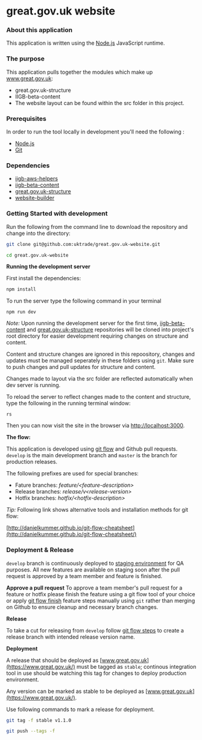 
great.gov.uk website
=====================

### About this application

This application is written using the [Node.js](https://nodejs.org/en/) JavaScript runtime.

### The purpose

This application pulls together the modules which make up www.great.gov.uk:

- great.gov.uk-structure
- IIGB-beta-content
- The website layout can be found within the src folder in this project.

### Prerequisites

In order to run the tool locally in development you'll need the following :

- [Node.js](https://nodejs.org/en/)
- [Git](https://git-scm.com/downloads) 

### Dependencies

- [iigb-aws-helpers](https://github.com/uktrade/iigb-aws-helpers)
- [iigb-beta-content](https://github.com/uktrade/iigb-beta-content)
- [great.gov.uk-structure](https://github.com/uktrade/great.gov.uk-structure)
- [website-builder](https://github.com/uktrade/website-builder)

### Getting Started with development

Run the following from the command line to download the repository and change into the directory:

```bash
git clone git@github.com:uktrade/great.gov.uk-website.git

cd great.gov.uk-website
```

**Running the development server**

First install the dependencies:

```bash
npm install
```

To run the server type the following command in your terminal

```
npm run dev
```

*Note:* Upon running the development server for the first time, [iigb-beta-content](https://github.com/uktrade/iigb-beta-content) and [great.gov.uk-structure](https://github.com/uktrade/grat.gov.uk-structure) repositories will be cloned into project's root directory for easier development requiring changes on structure and content. 

Content and structure changes are ignored in this repoository, changes and updates must be managed seperately in these folders using `git`. Make sure to push changes and pull updates for structure and content.

Changes made to layout via the src folder are reflected automatically when dev server is running.

To reload the server to reflect changes made to the content and structure, type the following in the running terminal window:

```
rs
```

Then you can now visit the site in the browser via [http://localhost:3000](http://localhost:3000).

**The flow:**

This application is developed using [git flow](http://nvie.com/posts/a-successful-git-branching-model/) and Github pull requests. `develop` is the main development branch and `master` is the branch for production releases.

The following prefixes are used for special branches:

- Fature branches: *feature/\<feature-description\>*
- Release branches: *release/v\<release-version\>*
- Hotfix branches: *hotfix/\<hotfix-description\>*

*Tip:* Following link shows alternative tools and installation methods for git flow:

[http://danielkummer.github.io/git-flow-cheatsheet](http://danielkummer.github.io/git-flow-cheatsheet/)

### Deployment & Release

`develop` branch is continuously deployed to [staging environment](https://staging.great.gov.uk/) for QA purposes. All new features are available on staging soon after the pull request is approved by a team member and feature is finished.

**Approve a pull request**
To approve a team member's pull request for a feature or hotfix please finish the feature using a git flow tool of your choice or apply [git flow finish](http://danielkummer.github.io/git-flow-cheatsheet/) feature steps manually using `git` rather than merging on Github to ensure cleanup and necessary branch changes.

**Release**

To take a cut for releasing from `develop` follow [git flow steps](http://danielkummer.github.io/git-flow-cheatsheet/) to create a release branch with intended release version name.

**Deployment**

A release that should be deployed as [www.great.gov.uk](https://www.great.gov.uk/) must be tagged as `stable`; continous integration tool in use should be watching this tag for changes to deploy production environment. 

Any version can be marked as stable to be deployed as [www.great.gov.uk](https://www.great.gov.uk/).

Use following commands to mark a release for deployment.

```bash
git tag -f stable v1.1.0

git push --tags -f
```
